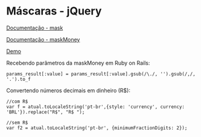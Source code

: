# Máscaras - jQuery

[Documentação - mask](https://igorescobar.github.io/jQuery-Mask-Plugin/docs.html)

[Documentação - maskMoney](http://plentz.github.io/jquery-maskmoney/)

[Demo](https://htmlpreview.github.io/?https://github.com/ValterAndrei/mask/blob/master/index.html)


Recebendo parâmetros da maskMoney em Ruby on Rails:

```
params_result[:value] = params_result[:value].gsub(/\./, '').gsub(/,/, '.').to_f
```

Convertendo números decimais em dinheiro (R$):

```
//com R$
var f = atual.toLocaleString('pt-br',{style: 'currency', currency: 'BRL'}).replace("R$", "R$ ");

//sem R$
var f2 = atual.toLocaleString('pt-br', {minimumFractionDigits: 2});
```
